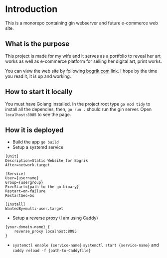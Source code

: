 # Introduction
This is a monorepo containing gin webserver and future e-commerce web site.

## What is the purpose
This project is made for my wife and it serves as a portfolio to reveal her art works as well as e-commerce platform for selling her digital art, print works.

You can view the web site by following [bogrik.com](https://bogrik.com/) link. I hope by the time you read it, it is up and working. 

## How to start it locally
You must have Golang installed. In the project root type `go mod tidy` to install all the dependies, then, `go run .` should run the gin server. Open `localhost:8085` to see the page. 

## How it is deployed
* Build the app `go build`
* Setup a systemd service
```
[Unit]
Description=Static Website for Bogrik
After=network.target

[Service]
User={username}
Group={usergroup}
ExecStart={path to the go binary}
Restart=on-failure
RestartSec=5s

[Install]
WantedBy=multi-user.target
```
* Setup a reverse proxy (I am using Caddy) 
```
{your-domain-name} {
	reverse_proxy localhost:8085
}
```
* `systemctl enable {service-name}` `systemctl start {service-name}` and `caddy reload -f {path-to-Caddyfile}`
